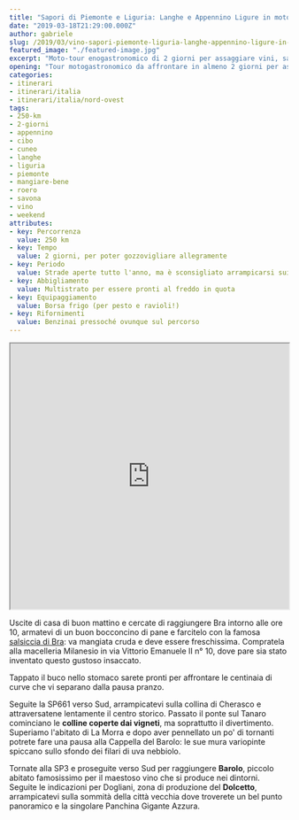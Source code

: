 ```yaml
---
title: "Sapori di Piemonte e Liguria: Langhe e Appennino Ligure in moto"
date: "2019-03-18T21:29:00.000Z"
author: gabriele
slug: /2019/03/vino-sapori-piemonte-liguria-langhe-appennino-ligure-in-moto
featured_image: "./featured-image.jpg"
excerpt: "Moto-tour enogastronomico di 2 giorni per assaggiare vini, sapori e tornanti tra Piemonte e Liguria"
opening: "Tour motogastronomico da affrontare in almeno 2 giorni per assaporare con calma vini, delizie e le centinaia di curve che si snodando a cavallo di Piemonte e Liguria, tra i colli delle Langhe e i monti dell'Appennino."
categories:
- itinerari
- itinerari/italia
- itinerari/italia/nord-ovest
tags:
- 250-km
- 2-giorni
- appennino
- cibo
- cuneo
- langhe
- liguria
- piemonte
- mangiare-bene
- roero
- savona
- vino
- weekend
attributes:
- key: Percorrenza
  value: 250 km
- key: Tempo
  value: 2 giorni, per poter gozzovigliare allegramente
- key: Periodo
  value: Strade aperte tutto l'anno, ma è sconsigliato arrampicarsi sui passi appenninici in presenza di freddo e neve
- key: Abbigliamento
  value: Multistrato per essere pronti al freddo in quota
- key: Equipaggiamento
  value: Borsa frigo (per pesto e ravioli!)
- key: Rifornimenti
  value: Benzinai pressoché ovunque sul percorso
---
```

<iframe src="https://www.google.com/maps/d/u/1/embed?mid=1RYCZnHthKaj_lwS73rTT4gla8_L3gmQJ" width="100%" height="480"></iframe>

Uscite di casa di buon mattino e cercate di raggiungere Bra intorno alle ore 10, armatevi di un buon bocconcino di pane e farcitelo con la famosa [salsiccia di Bra](http://www.salsicciadibra.it/): va mangiata cruda e deve essere freschissima. Compratela alla macelleria Milanesio in via Vittorio Emanuele II n° 10, dove pare sia stato inventato questo gustoso insaccato.

Tappato il buco nello stomaco sarete pronti per affrontare le centinaia di curve che vi separano dalla pausa pranzo.

Seguite la SP661 verso Sud, arrampicatevi sulla collina di Cherasco e attraversatene lentamente il centro storico. Passato il ponte sul Tanaro cominciano le **colline coperte dai vigneti**, ma soprattutto il divertimento. Superiamo l'abitato di La Morra e dopo aver pennellato un po' di tornanti potrete fare una pausa alla Cappella del Barolo: le sue mura variopinte spiccano sullo sfondo dei filari di uva nebbiolo.

Tornate alla SP3 e proseguite verso Sud per raggiungere **Barolo**, piccolo abitato famosissimo per il maestoso vino che si produce nei dintorni. Seguite le indicazioni per Dogliani, zona di produzione del **Dolcetto**, arrampicatevi sulla sommità della città vecchia dove troverete un bel punto panoramico e la singolare Panchina Gigante Azzura.